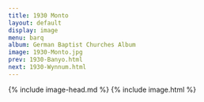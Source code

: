 ```yaml
---
title: 1930 Monto
layout: default
display: image
menu: barq
album: German Baptist Churches Album
image: 1930-Monto.jpg
prev: 1930-Banyo.html
next: 1930-Wynnum.html
---
```

{% include image-head.md %}
{% include image.html %}